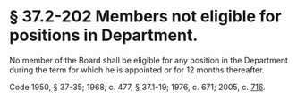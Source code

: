 # § 37.2-202 Members not eligible for positions in Department.

<p>No member of the Board shall be eligible for any position in the Department during the term for which he is appointed or for 12 months thereafter.</p><p>Code 1950, § 37-35; 1968, c. 477, § 37.1-19; 1976, c. 671; 2005, c. <a href='http://lis.virginia.gov/cgi-bin/legp604.exe?051+ful+CHAP0716'>716</a>.</p>
